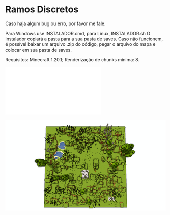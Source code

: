 # Ramos Discretos
Caso haja algum bug ou erro, por favor me fale.

Para Windows use INSTALADOR.cmd, para Linux, INSTALADOR.sh
O instalador copiará a pasta para a sua pasta de saves. Caso não funcionem, é possível baixar um arquivo .zip do código, pegar o arquivo do mapa e colocar em sua pasta de saves.

Requisitos:
Minecraft 1.20.1;
Renderização de chunks mínima: 8.

![Tutorial](./Tutorial.md)

![Imagem de geração no modo 1](./mode_1.png)
